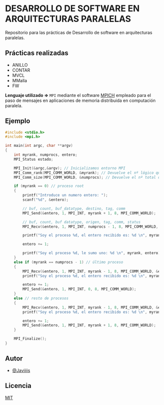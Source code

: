 # DESARROLLO DE SOFTWARE EN ARQUITECTURAS PARALELAS

Repositorio para las prácticas de Desarrollo de software en arquitecturas paralelas.

## Prácticas realizadas

- ANILLO
- CONTAR
- MVCL
- MMalla
- FW

**Lenguaje utilizado =>** `MPI` mediante el software [MPICH](https://www.mpich.org/) empleado para el paso de mensajes en aplicaciones de memoria distribuida en computación paralela.

## Ejemplo

```c
#include <stdio.h>
#include <mpi.h>

int main(int argc, char **argv)
{
	int myrank, numprocs, entero;
	MPI_Status estado;

	MPI_Init(&argc,&argv); // Inicializamos entorno MPI
	MPI_Comm_rank(MPI_COMM_WORLD, &myrank); // Devuelve el nº lógico que corresponde a cada proceso (0..N)
	MPI_Comm_size(MPI_COMM_WORLD, &numprocs); // Devuelve el nº total de procesos existentes.

	if (myrank == 0) // proceso root
	{
		printf("Introduce un numero entero: ");
		scanf("%d", &entero);

		// buf, count, buf_datatype, destino, tag, comm
		MPI_Send(&entero, 1, MPI_INT, myrank + 1, 8, MPI_COMM_WORLD);

		// buf, count, buf datatype, origen, tag, comm, status
		MPI_Recv(&entero, 1, MPI_INT, numprocs - 1, 8, MPI_COMM_WORLD, &estado);

		printf("Soy el proceso %d, el entero recibido es: %d \n", myrank, entero);

		entero += 1;

		printf("Soy el proceso %d, le sumo uno: %d \n", myrank, entero);
	}
	else if (myrank == numprocs - 1) // último proceso
	{
		MPI_Recv(&entero, 1, MPI_INT, myrank - 1, 8, MPI_COMM_WORLD, &estado);
		printf("Soy el proceso %d, el entero recibido es: %d \n", myrank, entero);

		entero += 1;
		MPI_Send(&entero, 1, MPI_INT, 0, 8, MPI_COMM_WORLD);
	}
	else // resto de procesos
	{
		MPI_Recv(&entero, 1, MPI_INT, myrank - 1, 8, MPI_COMM_WORLD, &estado);
		printf("Soy el proceso %d, el entero recibido es: %d \n", myrank, entero);

		entero += 1;
		MPI_Send(&entero, 1, MPI_INT, myrank + 1, 8, MPI_COMM_WORLD);
	}

	MPI_Finalize();
}
```

## Autor

- [@Javiiiis](https://www.github.com/Javiiiis)

## Licencia

[MIT](https://choosealicense.com/licenses/mit/)
